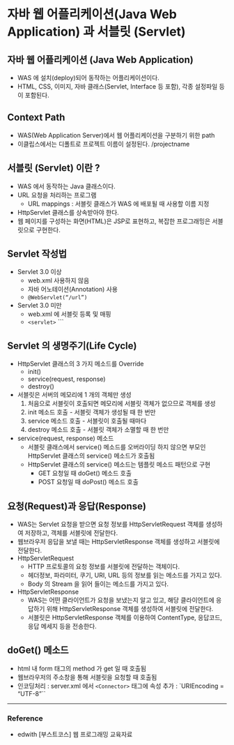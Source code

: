 # 자바 웹 어플리케이션(Java Web Application) 과 서블릿 (Servlet) 


## 자바 웹 어플리케이션 (Java Web Application)
- WAS 에 설치(deploy)되어 동작하는 어플리케이션이다.
- HTML, CSS, 이미지, 자바 클래스(Servlet, Interface 등 포함), 각종 설정파일 등이 포함된다.

## Context Path
- WAS(Web Application Server)에서 웹 어플리케이션을 구분하기 위한 path
- 이클립스에서는 디폴트로 프로젝트 이름이 설정된다. \/projectname

## 서블릿 (Servlet) 이란 ?
- WAS 에서 동작하는 Java 클래스이다.
- URL 요청을 처리하는 프로그램
	 - URL mappings : 서블릿 클래스가 WAS 에 배포될 때 사용할 이름 지정
- HttpServlet 클래스를 상속받아야 한다.
- 웹 페이지를 구성하는 화면(HTML)은 JSP로 표현하고, 복잡한 프로그래밍은 서블릿으로 구현한다.

## Servlet 작성법
- Servlet 3.0 이상
	 - web.xml 사용하지 않음
	 - 자바 어노테이션(Annotation) 사용
	 - `@WebServlet(“/url”)`
- Servlet 3.0 미만
	 - web.xml 에 서블릿 등록 및 매핑
	 - `<servlet>` `<servlet-mapping>``

## Servlet 의 생명주기(Life Cycle)
- HttpServlet 클래스의 3 가지 메소드를 Override
	 - init()
	 - service(request, response)
	 - destroy()
- 서블릿은 서버의 메모리에 1 개의 객체만 생성
	 1. 처음으로 서블릿이 호출되면 메모리에 서블릿 객체가 없으므로 객체를 생성
	 2. init 메소드 호출 - 서블릿 객체가 생성될 때 한 번만
	 3. service 메소드 호출 - 서블릿이 호출될 때마다
	 4. destroy 메소드 호출 - 서블릿 객체가 소멸할 때 한 번만
- service(request, response) 메소드
	 - 서블릿 클래스에서 service() 메소드를 오버라이딩 하지 않으면 부모인 HttpServlet 클래스의 service() 메소드가 호출됨
	 - HttpServlet 클래스의 service() 메소드는 템플릿 메소드 패턴으로 구현
		  - GET 요청일 때 doGet() 메소드 호출
		  - POST 요청일 때 doPost() 메소드 호출

## 요청(Request)과 응답(Response)
- WAS는 Servlet 요청을 받으면 요청 정보를 HttpServletRequest 객체를 생성하여 저장하고, 객체를 서블릿에 전달한다.
- 웹브라우저 응답을 보낼 때는 HttpServletResponse 객체를 생성하고 서블릿에 전달한다.
- HttpServletRequest
	 - HTTP 프로토콜의 요청 정보를 서블릿에 전달하는 객체이다.
	 - 헤더정보, 파라미터, 쿠기, URI, URL 등의 정보를 읽는 메소드를 가지고 있다.
	 - Body 의 Stream 을 읽어 들이는 메소드를 가지고 있다.
- HttpServletResponse
	 - WAS는 어떤 클라이언트가 요청을 보냈는지 알고 있고, 해당 클라이언트에 응답하기 위해 HttpServletResponse 객체를 생성하여 서블릿에 전달한다.
	 - 서블릿은 HttpServletResponse 객체를 이용하여 ContentType, 응답코드, 응답 메세지 등을 전송한다.

## doGet() 메소드
- html 내 form 태그의 method 가 get 일 때 호출됨
- 웹브라우저의 주소창을 통해 서블릿을 요청할 때 호출됨
- 인코딩처리 : server.xml 에서 `<Connector>` 태그에 속성 추가 : `URIEncoding = “UTF-8”``

***

### Reference
  - edwith \[부스트코스\] 웹 프로그래밍 교육자료

